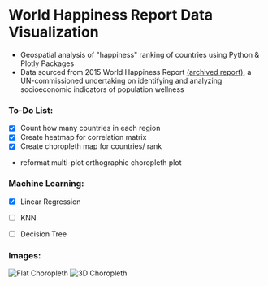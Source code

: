 # World Happiness Report Data Visualization
* Geospatial analysis of "happiness" ranking of countries using Python & Plotly Packages
* Data sourced from 2015 World Happiness Report [(archived report)](http://worldhappiness.report/wp-content/uploads/sites/2/2015/04/WHR15_Sep15.pdf), a UN-commissioned undertaking on identifying and analyzing socioeconomic indicators of population wellness


### To-Do List:
- [X] Count how many countries in each region
- [X] Create heatmap for correlation matrix
- [X] Create choropleth map for countries/ rank 
* reformat multi-plot orthographic choropleth plot

### Machine Learning:
- [X] Linear Regression
- [ ] KNN
- [ ] Decision Tree


### Images: 
![Flat Choropleth](https://github.com/adonovan7/WHR_DataVis/blob/master/Images/FlatChoro.png?raw=true)
![3D Choropleth](https://github.com/adonovan7/WHR_DataVis/blob/master/Images/3DChor.png?raw=true)

